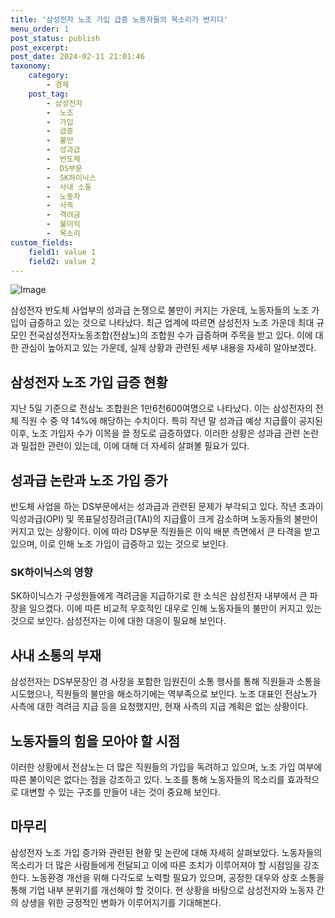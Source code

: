 ```yaml
---
title: '삼성전자 노조 가입 급증 노동자들의 목소리가 번지다'
menu_order: 1
post_status: publish
post_excerpt: 
post_date: 2024-02-11 21:01:46
taxonomy:
    category:
        - 경제
    post_tag:
        - 삼성전자
        -  노조
        -  가입
        -  급증
        -  불만
        -  성과급
        -  반도체
        -  DS부문
        -  SK하이닉스
        -  사내 소통
        -  노동자
        -  사측
        -  격려금
        -  불이익
        -  목소리
custom_fields:
    field1: value 1
    field2: value 2
---
```


![Image](https://imgnews.pstatic.net/image/215/2024/02/11/A202402110034_1_20240211121501297.jpg?type=w647)

삼성전자 반도체 사업부의 성과급 논쟁으로 불만이 커지는 가운데, 노동자들의 노조 가입이 급증하고 있는 것으로 나타났다. 최근 업계에 따르면 삼성전자 노조 가운데 최대 규모인 전국삼성전자노동조합(전삼노)의 조합원 수가 급증하며 주목을 받고 있다. 이에 대한 관심이 높아지고 있는 가운데, 실제 상황과 관련된 세부 내용을 자세히 알아보겠다.
## 삼성전자 노조 가입 급증 현황
지난 5일 기준으로 전삼노 조합원은 1만6천600여명으로 나타났다. 이는 삼성전자의 전체 직원 수 중 약 14%에 해당하는 수치이다. 특히 작년 말 성과급 예상 지급률이 공지된 이후, 노조 가입자 수가 이목을 끌 정도로 급증하였다. 이러한 상황은 성과급 관련 논란과 밀접한 관련이 있는데, 이에 대해 더 자세히 살펴볼 필요가 있다.
## 성과급 논란과 노조 가입 증가
반도체 사업을 하는 DS부문에서는 성과급과 관련된 문제가 부각되고 있다. 작년 초과이익성과급(OPI) 및 목표달성장려금(TAI)의 지급률이 크게 감소하며 노동자들의 불만이 커지고 있는 상황이다. 이에 따라 DS부문 직원들은 이익 배분 측면에서 큰 타격을 받고 있으며, 이로 인해 노조 가입이 급증하고 있는 것으로 보인다.
### SK하이닉스의 영향
SK하이닉스가 구성원들에게 격려금을 지급하기로 한 소식은 삼성전자 내부에서 큰 파장을 일으켰다. 이에 따른 비교적 우호적인 대우로 인해 노동자들의 불만이 커지고 있는 것으로 보인다. 삼성전자는 이에 대한 대응이 필요해 보인다.
## 사내 소통의 부재
삼성전자는 DS부문장인 경 사장을 포함한 임원진이 소통 행사를 통해 직원들과 소통을 시도했으나, 직원들의 불만을 해소하기에는 역부족으로 보인다. 노조 대표인 전삼노가 사측에 대한 격려금 지급 등을 요청했지만, 현재 사측의 지급 계획은 없는 상황이다. 
## 노동자들의 힘을 모아야 할 시점
이러한 상황에서 전삼노는 더 많은 직원들의 가입을 독려하고 있으며, 노조 가입 여부에 따른 불이익은 없다는 점을 강조하고 있다. 노조를 통해 노동자들의 목소리를 효과적으로 대변할 수 있는 구조를 만들어 내는 것이 중요해 보인다.
## 마무리
삼성전자 노조 가입 증가와 관련된 현황 및 논란에 대해 자세히 살펴보았다. 노동자들의 목소리가 더 많은 사람들에게 전달되고 이에 따른 조치가 이루어져야 할 시점임을 강조한다. 노동환경 개선을 위해 다각도로 노력할 필요가 있으며, 공정한 대우와 상호 소통을 통해 기업 내부 분위기를 개선해야 할 것이다. 현 상황을 바탕으로 삼성전자와 노동자 간의 상생을 위한 긍정적인 변화가 이루어지기를 기대해본다.
